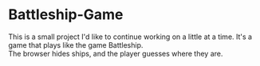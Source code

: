 # Battleship-Game
This is a small project I'd like to continue working on a little at a time. 
It's a game that plays like the game Battleship.  
The browser hides ships, and the player guesses where they are.
